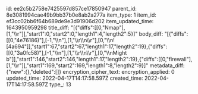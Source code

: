 id: ee2c5b2758e7425597d857ce17850947
parent_id: 8e3081994cae49b9bb37b0e8ab2a277a
item_type: 1
item_id: ef3cc02bb6f64b689de9e3d91906d202
item_updated_time: 1643950959298
title_diff: "[{\"diffs\":[[0,\"Nmap\"],[1,\"\\\r\"]],\"start1\":0,\"start2\":0,\"length1\":4,\"length2\":5}]"
body_diff: "[{\"diffs\":[[0,\"4e76186)\"],[-1,\"\\\n\"],[1,\"\\\r\\\n\\\r\"],[0,\"\\\n![4a694\"]],\"start1\":67,\"start2\":67,\"length1\":17,\"length2\":19},{\"diffs\":[[0,\"3a0fc58)\"],[-1,\"\\\n\"],[1,\"\\\r\\\n\\\r\"],[0,\"\\\nMight b\"]],\"start1\":146,\"start2\":146,\"length1\":17,\"length2\":19},{\"diffs\":[[0,\"firewall\"],[1,\"\\\r\"]],\"start1\":169,\"start2\":169,\"length1\":8,\"length2\":9}]"
metadata_diff: {"new":{},"deleted":[]}
encryption_cipher_text: 
encryption_applied: 0
updated_time: 2022-04-17T14:17:58.597Z
created_time: 2022-04-17T14:17:58.597Z
type_: 13